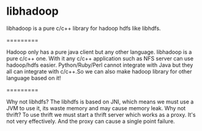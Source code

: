 libhadoop
=========

libhadoop is a pure c/c++ library for hadoop hdfs like libhdfs.

=========

Hadoop only has a pure java client but any other language. libhadoop is a pure c/c++ one. With it any c/c++ application such as NFS server can use hadoop/hdfs easier.
Python/Ruby/Perl cannot integrate with Java but they all can integrate with c/c++.So we can also make hadoop library for other language based on it!

=========

Why not libhdfs? The libhdfs is based on JNI, which means we must use a JVM to use it, its waste memory and may cause memory leak.
Why not thrift? To use thrift we must start a thrift server which works as a proxy. It's not very effectively. And the proxy can cause a single point failure. 



